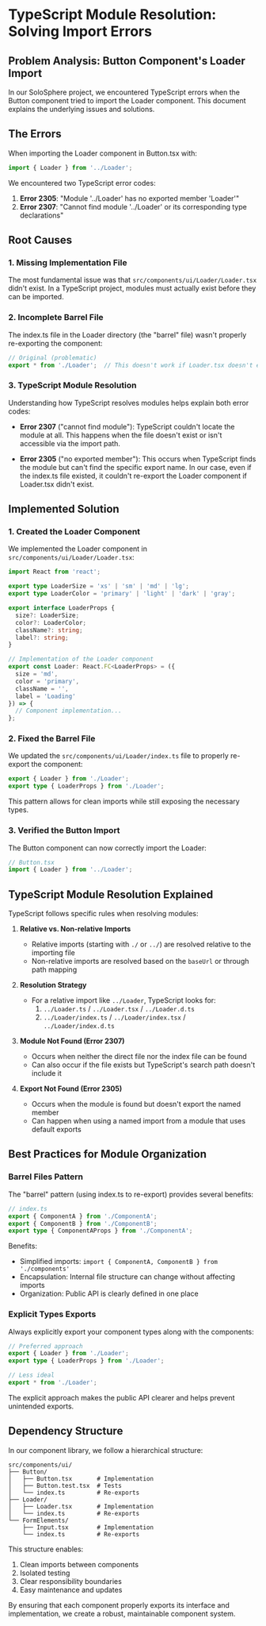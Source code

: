 # TypeScript Module Resolution: Solving Import Errors

## Problem Analysis: Button Component's Loader Import

In our SoloSphere project, we encountered TypeScript errors when the Button component tried to import the Loader component. This document explains the underlying issues and solutions.

## The Errors

When importing the Loader component in Button.tsx with:

```typescript
import { Loader } from '../Loader';
```

We encountered two TypeScript error codes:

1. **Error 2305**: "Module '../Loader' has no exported member 'Loader'"
2. **Error 2307**: "Cannot find module '../Loader' or its corresponding type declarations"

## Root Causes

### 1. Missing Implementation File

The most fundamental issue was that `src/components/ui/Loader/Loader.tsx` didn't exist. In a TypeScript project, modules must actually exist before they can be imported.

### 2. Incomplete Barrel File

The index.ts file in the Loader directory (the "barrel" file) wasn't properly re-exporting the component:

```typescript
// Original (problematic)
export * from './Loader';  // This doesn't work if Loader.tsx doesn't exist
```

### 3. TypeScript Module Resolution

Understanding how TypeScript resolves modules helps explain both error codes:

- **Error 2307** ("cannot find module"): TypeScript couldn't locate the module at all. This happens when the file doesn't exist or isn't accessible via the import path.

- **Error 2305** ("no exported member"): This occurs when TypeScript finds the module but can't find the specific export name. In our case, even if the index.ts file existed, it couldn't re-export the Loader component if Loader.tsx didn't exist.

## Implemented Solution

### 1. Created the Loader Component

We implemented the Loader component in `src/components/ui/Loader/Loader.tsx`:

```typescript
import React from 'react';

export type LoaderSize = 'xs' | 'sm' | 'md' | 'lg';
export type LoaderColor = 'primary' | 'light' | 'dark' | 'gray';

export interface LoaderProps {
  size?: LoaderSize;
  color?: LoaderColor;
  className?: string;
  label?: string;
}

// Implementation of the Loader component
export const Loader: React.FC<LoaderProps> = ({
  size = 'md',
  color = 'primary',
  className = '',
  label = 'Loading'
}) => {
  // Component implementation...
};
```

### 2. Fixed the Barrel File

We updated the `src/components/ui/Loader/index.ts` file to properly re-export the component:

```typescript
export { Loader } from './Loader';
export type { LoaderProps } from './Loader';
```

This pattern allows for clean imports while still exposing the necessary types.

### 3. Verified the Button Import

The Button component can now correctly import the Loader:

```typescript
// Button.tsx
import { Loader } from '../Loader';
```

## TypeScript Module Resolution Explained

TypeScript follows specific rules when resolving modules:

1. **Relative vs. Non-relative Imports**
   - Relative imports (starting with `./` or `../`) are resolved relative to the importing file
   - Non-relative imports are resolved based on the `baseUrl` or through path mapping

2. **Resolution Strategy**
   - For a relative import like `../Loader`, TypeScript looks for:
     1. `../Loader.ts` / `../Loader.tsx` / `../Loader.d.ts`
     2. `../Loader/index.ts` / `../Loader/index.tsx` / `../Loader/index.d.ts`

3. **Module Not Found (Error 2307)**
   - Occurs when neither the direct file nor the index file can be found
   - Can also occur if the file exists but TypeScript's search path doesn't include it

4. **Export Not Found (Error 2305)**
   - Occurs when the module is found but doesn't export the named member
   - Can happen when using a named import from a module that uses default exports

## Best Practices for Module Organization

### Barrel Files Pattern

The "barrel" pattern (using index.ts to re-export) provides several benefits:

```typescript
// index.ts
export { ComponentA } from './ComponentA';
export { ComponentB } from './ComponentB';
export type { ComponentAProps } from './ComponentA';
```

Benefits:
- Simplified imports: `import { ComponentA, ComponentB } from './components'`
- Encapsulation: Internal file structure can change without affecting imports
- Organization: Public API is clearly defined in one place

### Explicit Types Exports

Always explicitly export your component types along with the components:

```typescript
// Preferred approach
export { Loader } from './Loader';
export type { LoaderProps } from './Loader';

// Less ideal
export * from './Loader';
```

The explicit approach makes the public API clearer and helps prevent unintended exports.

## Dependency Structure

In our component library, we follow a hierarchical structure:

```
src/components/ui/
├── Button/
│   ├── Button.tsx       # Implementation
│   ├── Button.test.tsx  # Tests
│   └── index.ts         # Re-exports
├── Loader/
│   ├── Loader.tsx       # Implementation
│   └── index.ts         # Re-exports
└── FormElements/
    ├── Input.tsx        # Implementation
    └── index.ts         # Re-exports
```

This structure enables:
1. Clean imports between components
2. Isolated testing
3. Clear responsibility boundaries
4. Easy maintenance and updates

By ensuring that each component properly exports its interface and implementation, we create a robust, maintainable component system.